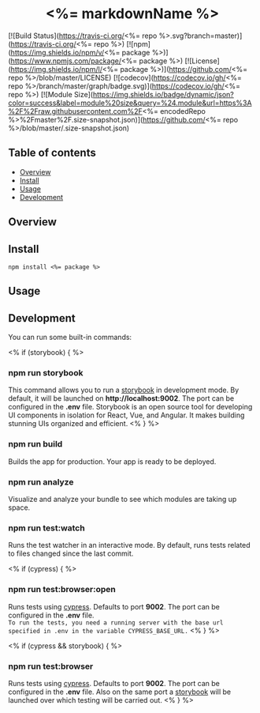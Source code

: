 <h1 align="center"><strong><%= markdownName %></strong></h1>

[![Build Status](https://travis-ci.org/<%= repo %>.svg?branch=master)](https://travis-ci.org/<%= repo %>)
[![npm](https://img.shields.io/npm/v/<%= package %>)](https://www.npmjs.com/package/<%= package %>)
[![License](https://img.shields.io/npm/l/<%= package %>)](https://github.com/<%= repo %>/blob/master/LICENSE)
[![codecov](https://codecov.io/gh/<%= repo %>/branch/master/graph/badge.svg)](https://codecov.io/gh/<%= repo %>)
[![Module Size](https://img.shields.io/badge/dynamic/json?color=success&label=module%20size&query=%24.module&url=https%3A%2F%2Fraw.githubusercontent.com%2F<%= encodedRepo %>%2Fmaster%2F.size-snapshot.json)](https://github.com/<%= repo %>/blob/master/.size-snapshot.json)


## Table of contents

<!--ts-->
  * [Overview](#overview)
  * [Install](#install)
  * [Usage](#usage)
  * [Development](#development)
<!--te-->

## Overview

<!-- library overview -->

## Install

```
npm install <%= package %>
```

## Usage

<!-- library usage description -->

## Development

You can run some built-in commands:

<% if (storybook) { %>
### **npm run storybook**

This command allows you to run a [storybook](https://storybook.js.org/) in development mode. By default, it will be launched on **http://localhost:9002**. The port can be configured in the **.env** file. Storybook is an open source tool for developing UI components in isolation for React, Vue, and Angular. It makes building stunning UIs organized and efficient.
<% } %>

### **npm run build**

Builds the app for production. Your app is ready to be deployed.

### **npm run analyze**

Visualize and analyze your bundle to see which modules are taking up space.

### **npm run test:watch**

Runs the test watcher in an interactive mode. By default, runs tests related to files changed since the last commit.

<% if (cypress) { %>
### **npm run test:browser:open**

Runs tests using [cypress](https://www.cypress.io/). Defaults to port **9002**. The port can be configured in the **.env** file. \
``
To run the tests, you need a running server with the base url specified in .env in the variable CYPRESS_BASE_URL.
``
<% } %>

<% if (cypress && storybook) { %>
### **npm run test:browser**

Runs tests using [cypress](https://www.cypress.io/). Defaults to port **9002**. The port can be configured in the **.env** file. Also on the same port a [storybook](https://storybook.js.org/) will be launched over which testing will be carried out.
<% } %>
